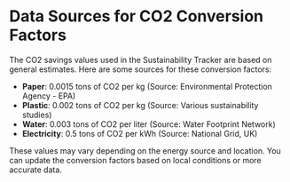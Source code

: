 # Data Sources for CO2 Conversion Factors

The CO2 savings values used in the Sustainability Tracker are based on general estimates. Here are some sources for these conversion factors:

- **Paper**: 0.0015 tons of CO2 per kg (Source: Environmental Protection Agency - EPA)
- **Plastic**: 0.002 tons of CO2 per kg (Source: Various sustainability studies)
- **Water**: 0.003 tons of CO2 per liter (Source: Water Footprint Network)
- **Electricity**: 0.5 tons of CO2 per kWh (Source: National Grid, UK)

These values may vary depending on the energy source and location. You can update the conversion factors based on local conditions or more accurate data.
